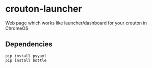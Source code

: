 # crouton-launcher
Web page which works like launcher/dashboard for your crouton in ChromeOS

## Dependencies

```
pip install pyyaml
pip install bottle
```
